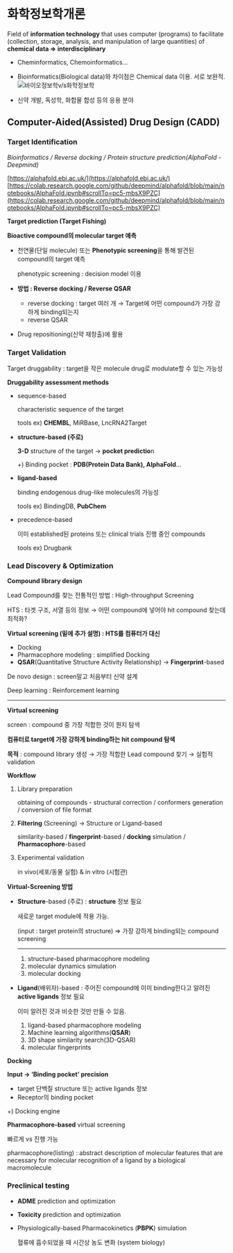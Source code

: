 # 화학정보학개론

Field of **information technology** that uses computer (programs)
to facilitate (collection, storage, analysis, and manipulation of large quantities) of **chemical data ⇒ interdisciplinary**

- Cheminformatics, Chemoinformatics…
- Bioinformatics(Biological data)와 차이점은 Chemical data 이용. 서로 보완적.
    ![바이오정보학v/s화학정보학](https://github.com/doammii/CADD-study/assets/100724454/ed5dbb8b-362a-4d9a-88e8-5b74eb6945db)

    
- 신약 개발, 독성학, 화합물 합성 등의 응용 분야

## Computer-Aided(Assisted) Drug Design (CADD)

### Target Identification

*Bioinformatics / Reverse docking / Protein structure prediction(AlphaFold - Deepmind)*

[https://alphafold.ebi.ac.uk/](https://alphafold.ebi.ac.uk/)
[https://colab.research.google.com/github/deepmind/alphafold/blob/main/notebooks/AlphaFold.ipynb#scrollTo=pc5-mbsX9PZC](https://colab.research.google.com/github/deepmind/alphafold/blob/main/notebooks/AlphaFold.ipynb#scrollTo=pc5-mbsX9PZC)

 **Target prediction (Target Fishing)**

**Bioactive compound의 molecular target 예측**

- 천연물(단일 molecule) 또는 **Phenotypic screening**을 통해 발견된 compound의 target 예측
    
    phenotypic screening : decision model 이용
    
- **방법 : Reverse docking / Reverse QSAR**
    - reverse docking : target 여러 개 → Target에 어떤 compound가 가장 강하게 binding되는지
    - reverse QSAR
- Drug repositioning(신약 재창출)에 활용

### Target Validation

Target druggability : target을 작은 molecule drug로 modulate할 수 있는 가능성

**Druggability assessment methods**

- sequence-based
    
    characteristic sequence of the target
    
    tools ex) **CHEMBL**, MiRBase, LncRNA2Target
    
- **structure-based (주로)**
    
    **3-D** structure of the target → **pocket predictio**n
    
    +) Binding pocket : **PDB(Protein Data Bank), AlphaFold**…
    
- **ligand-based**
    
    binding endogenous drug-like molecules의 가능성
    
    tools ex) BindingDB, **PubChem**
    
- precedence-based
    
    이미 established된 proteins 또는 clinical trials 진행 중인 compounds
    
    tools ex) Drugbank
    

### Lead Discovery & Optimization

**Compound library design**

Lead Compound를 찾는 전통적인 방법 : High-throughput Screening

HTS : 타겟 구조, 서열 등의 정보 → 어떤 compound에 넣어야 hit compound 찾는데 최적화?

**Virtual screening (밑에 추가 설명) : HTS를 컴퓨터가 대신**

- Docking
- Pharmacophore modeling : simplified Docking
- **QSAR**(Quantitative Structure Activity Relationship) → **Fingerprint**-based

De novo design : screen말고 처음부터 신약 설계

Deep learning : Reinforcement learning

---

**Virtual screening**

screen : compound 중 가장 적합한 것이 뭔지 탐색

**컴퓨터로 target에 가장 강하게 binding하는 hit compound 탐색**

**목적** : compound library 생성 → 가장 적합한 Lead compound 찾기 → 실험적 validation

**Workflow**

1. Library preparation
    
    obtaining of compounds - structural correction / conformers generation / conversion of file format
    
2. **Filtering** (Screening) → Structure or Ligand-based
    
    similarity-based / **fingerprint**-based / **docking** simulation / **Pharmacophore**-based
    
3. Experimental validation
    
    in vivo(세포/동물 실험) & in vitro (시험관)
    

 **Virtual-Screening 방법**

- **Structure**-based (주로) : **structure** 정보 필요
    
    새로운 target module에 적용 가능.
    
    (input : target protein의 structure) ⇒ 가장 강하게 binding되는 compound screening
    
    ---
    
    1. structure-based pharmacophore modeling
    2. molecular dynamics simulation
    3. molecular docking
- **Ligand**(배위자)-based : 주어진 compound에 이미 binding한다고 알려진 **active ligands** 정보 필요
    
    이미 알려진 것과 비슷한 것만 만들 수 있음.
    
    1. ligand-based pharmacophore modeling
    2. Machine learning algorithms(**QSAR**)
    3. 3D shape similarity search(3D-QSAR)
    4. molecular fingerprints

 **Docking**

**Input → ‘Binding pocket’ precision**

- target 단백질 structure 또는 active ligands 정보
- Receptor의 binding pocket

+) Docking engine

 **Pharmacophore-based** virtual screening

빠르게 vs 진행 가능

pharmacophore(listing) : abstract description of molecular features that are necessary for molecular recognition of a ligand by a biological macromolecule

### Preclinical testing

- **ADME** prediction and optimization
- **Toxicity** prediction and optimization
- Physiologically-based Pharmacokinetics (**PBPK**) simulation
    
    혈류에 흡수되었을 때 시간상 농도 변화 (system biology)